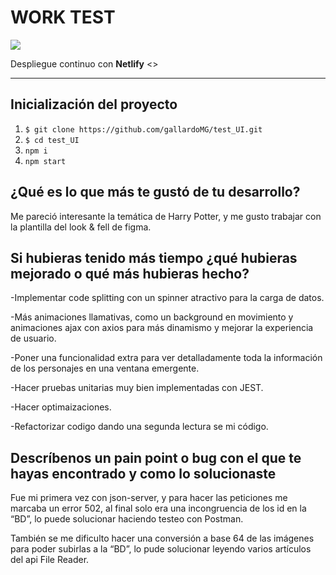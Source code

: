 # WORK TEST

![](https://ibb.co/Q701FhS)

Despliegue continuo con **Netlify** <>

---

## Inicialización del proyecto

1. `$ git clone https://github.com/gallardoMG/test_UI.git`
2. `$ cd test_UI`
3. `npm i`
4. `npm start`

## ¿Qué es lo que más te gustó de tu desarrollo?

Me pareció interesante la temática de Harry Potter, y me gusto trabajar con la plantilla del look & fell de figma.

## Si hubieras tenido más tiempo ¿qué hubieras mejorado o qué más hubieras hecho?

-Implementar code splitting con un spinner atractivo para la carga de datos.

-Más animaciones llamativas, como un background en movimiento y animaciones ajax con axios para más dinamismo y mejorar la experiencia de usuario.

-Poner una funcionalidad extra para ver detalladamente toda la información de los personajes en una ventana emergente.

-Hacer pruebas unitarias muy bien implementadas con JEST.

-Hacer optimaizaciones.

-Refactorizar codigo dando una segunda lectura se mi código.

## Descríbenos un pain point o bug con el que te hayas encontrado y como lo solucionaste

Fue mi primera vez con json-server, y para hacer las peticiones me marcaba un error 502, al final solo era una incongruencia de los id en la “BD”, lo puede solucionar haciendo testeo con Postman.

También se me dificulto hacer una conversión a base 64 de las imágenes para poder subirlas a la “BD”, lo pude solucionar leyendo varios artículos del api File Reader.
